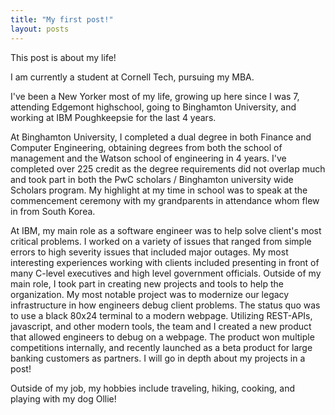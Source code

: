 ```yaml
---
title: "My first post!"
layout: posts
---
```


This post is about my life!

I am currently a student at Cornell Tech, pursuing my MBA. 

I've been a New Yorker most of my life, growing up here since I was 7, attending Edgemont highschool, going to Binghamton University, and working at IBM Poughkeepsie for the last 4 years. 

At Binghamton University, I completed a dual degree in both Finance and Computer Engineering, obtaining degrees from both the school of management and the Watson school of engineering in 4 years. I've completed over 225 credit as the degree requirements did not overlap much and took part in both the PwC scholars / Binghamton university wide Scholars program. My highlight at my time in school was to speak at the commencement ceremony with my grandparents in attendance whom flew in from South Korea.

At IBM, my main role as a software engineer was to help solve client's most critical problems. I worked on a variety of issues that ranged from simple errors to high severity issues that included major outages. My most interesting experiences working with clients included presenting in front of many C-level executives and high level government officials. Outside of my main role, I took part in creating new projects and tools to help the organization. My most notable project was to modernize our legacy infrastructure in how engineers debug client problems. The status quo was to use a black 80x24 terminal to a modern webpage. Utilizing REST-APIs, javascript, and other modern tools, the team and I created a new product that allowed engineers to debug on a webpage. The product won multiple competitions internally, and recently launched as a beta product for large banking customers as partners. I will go in depth about my projects in a post!

Outside of my job, my hobbies include traveling, hiking, cooking, and playing with my dog Ollie!

